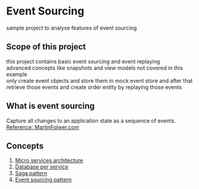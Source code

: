 # Event Sourcing
sample project to analyse features of event sourcing  

## Scope of this project
this project contains basic event sourcing and event replaying  
advanced concepts like snapshots and view models not covered in this example  
only create event objects and store them in mock event store and after that retrieve those events and create order entity by replaying those events

## What is event sourcing
Capture all changes to an application state as a sequence of events.  
[Reference: MartinFolwer.com](https://martinfowler.com/eaaDev/EventSourcing.html)

## Concepts
1. [Micro services architecture](http://microservices.io/patterns/microservices.html)
2. [Database per service](http://microservices.io/patterns/data/database-per-service.html)
3. [Saga pattern](http://microservices.io/patterns/data/saga.html)
3. [Event sourcing pattern](http://microservices.io/patterns/data/event-sourcing.html)
